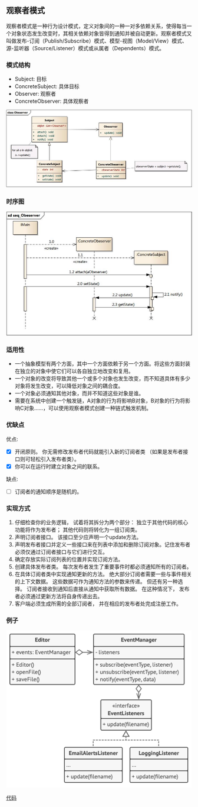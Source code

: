 ## 观察者模式

观察者模式是一种行为设计模式，定义对象间的一种一对多依赖关系，使得每当一个对象状态发生改变时，其相关依赖对象皆得到通知并被自动更新。观察者模式又叫做发布-订阅（Publish/Subscribe）模式、模型-视图（Model/View）模式、源-监听器（Source/Listener）模式或从属者（Dependents）模式。

### 模式结构

- Subject: 目标
- ConcreteSubject: 具体目标
- Observer: 观察者
- ConcreteObserver: 具体观察者

![观察者模式结构](../res/Obeserver.jpg)

### 时序图

![观察者模式时序图](../res/seq_Obeserver.jpg)

### 适用性

- 一个抽象模型有两个方面，其中一个方面依赖于另一个方面。将这些方面封装在独立的对象中使它们可以各自独立地改变和复用。
- 一个对象的改变将导致其他一个或多个对象也发生改变，而不知道具体有多少对象将发生改变，可以降低对象之间的耦合度。
- 一个对象必须通知其他对象，而并不知道这些对象是谁。
- 需要在系统中创建一个触发链，A对象的行为将影响B对象，B对象的行为将影响C对象……，可以使用观察者模式创建一种链式触发机制。

### 优缺点

优点:

- [x]  开闭原则。 你无需修改发布者代码就能引入新的订阅者类 （如果是发布者接口则可轻松引入发布者类）。
- [x]  你可以在运行时建立对象之间的联系。

缺点:

- [ ]  订阅者的通知顺序是随机的。

### 实现方式

1. 仔细检查你的业务逻辑， 试着将其拆分为两个部分： 独立于其他代码的核心功能将作为发布者； 其他代码则将转化为一组订阅类。
2. 声明订阅者接口。 该接口至少应声明一个update方法。
3. 声明发布者接口并定义一些接口来在列表中添加和删除订阅对象。记住发布者必须仅通过订阅者接口与它们进行交互。
4. 确定存放实际订阅列表的位置并实现订阅方法。
5. 创建具体发布者类。 每次发布者发生了重要事件时都必须通知所有的订阅者。
6. 在具体订阅者类中实现通知更新的方法。 绝大部分订阅者需要一些与事件相关的上下文数据。 这些数据可作为通知方法的参数来传递。 但还有另一种选择。 订阅者接收到通知后直接从通知中获取所有数据。 在这种情况下，
   发布者必须通过更新方法将自身传递出去。
7. 客户端必须生成所需的全部订阅者， 并在相应的发布者处完成注册工作。

### 例子

![观察者模式例子](../res/observerExample.png)

[代码](../../main/java/behavioral/observer)
   
   
